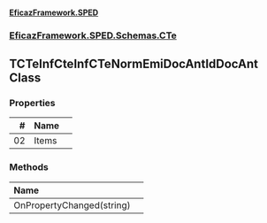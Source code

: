 #### [EficazFramework.SPED](EficazFrameworkSPED.md 'EficazFramework SPED')
### [EficazFramework.SPED.Schemas.CTe](EficazFramework.SPED.Schemas.CTe.md 'EficazFramework.SPED.Schemas.CTe')

## TCTeInfCteInfCTeNormEmiDocAntIdDocAnt Class
### Properties

| # | Name | |
| ---: | :--- | :--- |
| 02 | Items |  |
### Methods

| Name | |
| :--- | :--- |
| OnPropertyChanged(string) |  |
